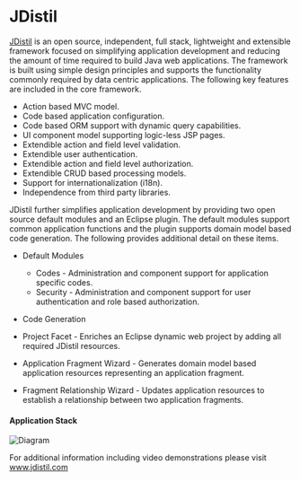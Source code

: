 # JDistil

[JDistil](http://www.jdistil.com) is an open source, independent, full stack, lightweight and extensible framework focused on simplifying application development and reducing the amount of time required to build Java web applications. The framework is built using simple design principles and supports the functionality commonly required by data centric applications. The following key features are included in the core framework. 
  - Action based MVC model.
  - Code based application configuration.
  - Code based ORM support with dynamic query capabilities.
  - UI component model supporting logic-less JSP pages.
  - Extendible action and field level validation.
  - Extendible user authentication.
  - Extendible action and field level authorization.
  - Extendible CRUD based processing models.
  - Support for internationalization (i18n).
  - Independence from third party libraries.

JDistil further simplifies application development by providing two open source default modules and an Eclipse plugin. The default modules support common application functions and the plugin supports domain model based code generation. The following provides additional detail on these items.
  - Default Modules
    - Codes - Administration and component support for application specific codes.
    - Security - Administration and component support for user authentication and role based authorization.

  - Code Generation
   - Project Facet - Enriches an Eclipse dynamic web project by adding all required JDistil resources.
   - Application Fragment Wizard - Generates domain model based application resources representing an application fragment.
   - Fragment Relationship Wizard - Updates application resources to establish a relationship between two application fragments.

#### Application Stack
![Diagram](http://www.jdistil.com/images/application-stack.png)

For additional information including video demonstrations please visit www.jdistil.com
